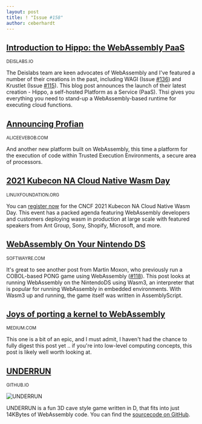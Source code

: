 ```yaml
---
layout: post
title: ! "Issue #158"
author: ceberhardt
---
```


## [Introduction to Hippo: the WebAssembly PaaS](https://deislabs.io/posts/introducing-hippo/)

<small>DEISLABS.IO</small>

The Deislabs team are keen advocates of WebAssembly and I've featured a number of their creations in the past, including WAGI (Issue [#136](https://wasmweekly.news/issue-136/)) and Krustlet (Issue [#115](https://wasmweekly.news/issue-115/)). This blog post announces the launch of their latest creation - Hippo, a self-hosted Platform as a Service (PaaS). Thsi gives you everything you need to stand-up a WebAssembly-based runtime for executing cloud functions.

## [Announcing Profian](https://aliceevebob.com/2021/09/30/announcing-profian/)

<small>ALICEEVEBOB.COM</small>

And another new platform built on WebAssembly, this time a platform for the execution of code within Trusted Execution Environments, a secure area of processors.

## [2021 Kubecon NA Cloud Native Wasm Day](https://events.linuxfoundation.org/cloud-native-wasm-day-north-america/)

<small>LINUXFOUNDATION.ORG</small>

You can [register now](https://events.linuxfoundation.org/cloud-native-wasm-day-north-america/register/) for the CNCF 2021 Kubecon NA Cloud Native Wasm Day.  This event has a packed agenda featuring WebAssembly developers and customers deploying wasm in production at large scale with featured speakers from Ant Group, Sony, Shopify, Microsoft, and more.

## [WebAssembly On Your Nintendo DS](https://softwayre.com/blog/2021/09/13/webassembly-on-your-nintendo-ds)

<small>SOFTWAYRE.COM</small>

It's great to see another post from Martin Moxon, who previously run a COBOL-based PONG game using WebAssembly ([#118](https://wasmweekly.news/issue-118/)). This post looks at running WebAssembly on the NintendoDS using Wasm3, an interpreter that is popular for running WebAssembly in embedded environments. With Wasm3 up and running, the game itself was written in AssemblyScript.

## [Joys of porting a kernel to WebAssembly](https://medium.com/@raphael.outhier/joys-of-porting-a-kernel-to-webassembly-5f0124e71080)

<small>MEDIUM.COM</small>

This one is a bit of an epic, and I must admit, I haven't had the chance to fully digest this post yet .. if you're into low-level computing concepts, this post is likely well worth looking at.

## [UNDERRUN](https://skoppe.github.io/spasm/examples/underrun/)

<small>GITHUB.IO</small>

![UNDERRUN](https://wasmweekly.news/img/158-1.png)

UNDERRUN is a fun 3D cave style game written in D, that fits into just 14KBytes of WebAssembly code. You can find the [sourcecode on GitHub](https://github.com/skoppe/spasm/tree/master/examples/underrun).